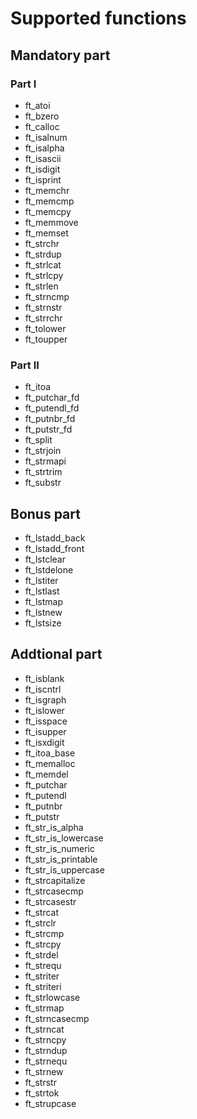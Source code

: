 # Supported functions
## Mandatory part
### Part I

- ft_atoi
- ft_bzero
- ft_calloc
- ft_isalnum
- ft_isalpha
- ft_isascii
- ft_isdigit
- ft_isprint
- ft_memchr
- ft_memcmp
- ft_memcpy
- ft_memmove
- ft_memset
- ft_strchr
- ft_strdup
- ft_strlcat
- ft_strlcpy
- ft_strlen
- ft_strncmp
- ft_strnstr
- ft_strrchr
- ft_tolower
- ft_toupper

### Part II

- ft_itoa
- ft_putchar_fd
- ft_putendl_fd
- ft_putnbr_fd
- ft_putstr_fd
- ft_split
- ft_strjoin
- ft_strmapi
- ft_strtrim
- ft_substr

## Bonus part

- ft_lstadd_back
- ft_lstadd_front
- ft_lstclear
- ft_lstdelone
- ft_lstiter
- ft_lstlast
- ft_lstmap
- ft_lstnew
- ft_lstsize

## Addtional part

- ft_isblank
- ft_iscntrl
- ft_isgraph
- ft_islower
- ft_isspace
- ft_isupper
- ft_isxdigit
- ft_itoa_base	
- ft_memalloc
- ft_memdel
- ft_putchar
- ft_putendl
- ft_putnbr
- ft_putstr
- ft_str_is_alpha
- ft_str_is_lowercase
- ft_str_is_numeric
- ft_str_is_printable
- ft_str_is_uppercase
- ft_strcapitalize
- ft_strcasecmp
- ft_strcasestr
- ft_strcat
- ft_strclr
- ft_strcmp
- ft_strcpy
- ft_strdel
- ft_strequ
- ft_striter
- ft_striteri
- ft_strlowcase
- ft_strmap
- ft_strncasecmp
- ft_strncat
- ft_strncpy
- ft_strndup
- ft_strnequ
- ft_strnew
- ft_strstr
- ft_strtok
- ft_strupcase
